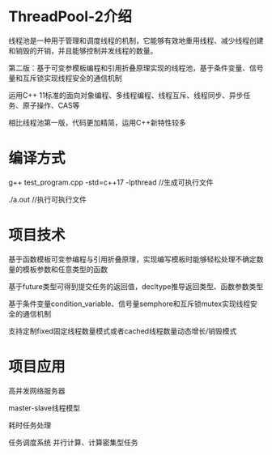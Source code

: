 # ThreadPool-2介绍

线程池是一种用于管理和调度线程的机制，它能够有效地重用线程、减少线程创建和销毁的开销，并且能够控制并发线程的数量。

第二版：基于可变参模板编程和引用折叠原理实现的线程池，基于条件变量、信号量和互斥锁实现线程安全的通信机制

运用C++ 11标准的面向对象编程、多线程编程、线程互斥、线程同步、异步任务、原子操作、CAS等

相比线程池第一版，代码更加精简，运用C++新特性较多

# 编译方式

g++ test_program.cpp -std=c++17 -lpthread  //生成可执行文件

./a.out                                    //执行可执行文件

# 项目技术

基于函数模板可变参编程与引用折叠原理，实现编写模板时能够轻松处理不确定数量的模板参数和任意类型的函数

基于future类型可得到提交任务的返回值，decltype推导返回类型、函数参数类型

基于条件变量condition_variable、信号量semphore和互斥锁mutex实现线程安全的通信机制

支持定制fixed固定线程数量模式或者cached线程数量动态增长/销毁模式

# 项目应用

高并发网络服务器

master-slave线程模型

耗时任务处理

任务调度系统
并行计算、计算密集型任务
